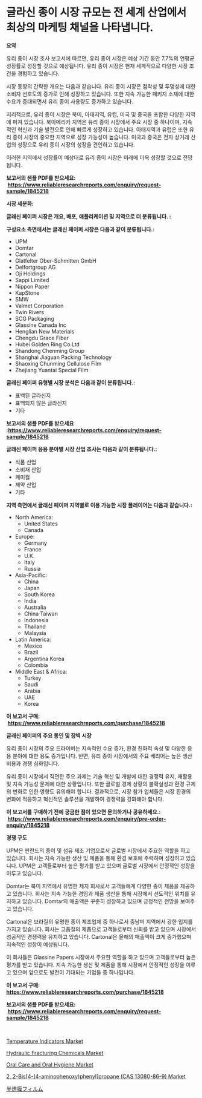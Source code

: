 <p><h1>글라신 종이 시장 규모는 전 세계 산업에서 최상의 마케팅 채널을 나타냅니다.</h1></p><p><strong>요약</strong></p>
<p><p>유리 종이 시장 조사 보고서에 따르면, 유리 종이 시장은 예상 기간 동안 7.7%의 연평균 성장률로 성장할 것으로 예상됩니다. 유리 종이 시장은 현재 세계적으로 다양한 시장 조건을 경험하고 있습니다.</p><p>시장 동향의 간략한 개요는 다음과 같습니다. 유리 종이 시장은 점착성 및 투명성에 대한 소비자 선호도의 증가로 인해 성장하고 있습니다. 또한 지속 가능한 패키지 소재에 대한 수요가 증대되면서 유리 종이 사용량도 증가하고 있습니다.</p><p>지리적으로, 유리 종이 시장은 북미, 아태지역, 유럽, 미국 및 중국을 포함한 다양한 지역에 퍼져 있습니다. 북아메리카 지역은 유리 종이 시장에서 주요 시장 중 하나이며, 지속적인 혁신과 기술 발전으로 인해 빠르게 성장하고 있습니다. 아태지역과 유럽은 또한 유리 종이 시장의 중요한 지역으로 성장 가능성이 높습니다. 미국과 중국은 전자 상거래 산업의 성장으로 유리 종이 시장의 성장을 견인하고 있습니다.</p><p>이러한 지역에서 성장률이 예상대로 유리 종이 시장은 미래에 더욱 성장할 것으로 전망됩니다.</p></p>
<p><strong>보고서의 샘플 PDF를 받으세요: &nbsp;<a href="https://www.reliableresearchreports.com/enquiry/request-sample/1845218">https://www.reliableresearchreports.com/enquiry/request-sample/1845218</a></strong></p>
<p><strong>시장 세분화:</strong></p>
<p><strong> 글래신 페이퍼 시장은 개요, 배포, 애플리케이션 및 지역으로 더 분류됩니다. :</strong></p>
<p><strong>구성요소 측면에서는 글래신 페이퍼 시장은 다음과 같이 분류됩니다.:</strong></p>
<p><ul><li>UPM</li><li>Domtar</li><li>Cartonal</li><li>Glatfelter Ober-Schmitten GmbH</li><li>Delfortgroup AG</li><li>Oji Holdings</li><li>Sappi Limited</li><li>Nippon Paper</li><li>KapStone</li><li>SMW</li><li>Valmet Corporation</li><li>Twin Rivers</li><li>SCG Packaging</li><li>Glassine Canada Inc</li><li>Henglian New Materials</li><li>Chengdu Grace Fiber</li><li>Hubei Golden Ring Co.Ltd</li><li>Shandong Chenming Group</li><li>Shanghai Jiaguan Packing Technology</li><li>Shaoxing Chunming Cellulose Film</li><li>Zhejiang Yuantai Special Film</li></ul></p>
<p><strong> 글래신 페이퍼 유형별 시장 분석은 다음과 같이 분류됩니다.:</strong></p>
<p><ul><li>표백된 글라신지</li><li>표백되지 않은 글라신지</li><li>기타</li></ul></p>
<p><strong>보고서의 샘플 PDF를 받으세요 :<a href="https://www.reliableresearchreports.com/enquiry/request-sample/1845218">https://www.reliableresearchreports.com/enquiry/request-sample/1845218</a></strong></p>
<p><strong> 글래신 페이퍼 응용 분야별 시장 산업 조사는 다음과 같이 분류됩니다.:</strong></p>
<p><ul><li>식품 산업</li><li>소비재 산업</li><li>케미컬</li><li>제약 산업</li><li>기타</li></ul></p>
<p><strong>지역 측면에서 글래신 페이퍼 지역별로 이용 가능한 시장 플레이어는 다음과 같습니다.:</strong></p>
<p><ul>
    <li>
        North America:
        <ul>
            <li>United States</li>
            <li>Canada</li>
        </ul>
    </li>
    <li>
        Europe:
        <ul>
            <li>Germany</li>
            <li>France</li>
            <li>U.K.</li>
            <li>Italy</li>
            <li>Russia</li>
        </ul>
    </li>
    <li>
        Asia-Pacific:
        <ul>
            <li>China</li>
            <li>Japan</li>
            <li>South Korea</li>
            <li>India</li>
            <li>Australia</li>
            <li>China Taiwan</li>
            <li>Indonesia</li>
            <li>Thailand</li>
            <li>Malaysia</li>
        </ul>
    </li>
    <li>
        Latin America:
        <ul>
            <li>Mexico</li>
            <li>Brazil</li>
            <li>Argentina Korea</li>
            <li>Colombia</li>
        </ul>
    </li>
    <li>
        Middle East & Africa:
        <ul>
            <li>Turkey</li>
            <li>Saudi</li>
            <li>Arabia</li>
            <li>UAE</li>
            <li>Korea</li>
        </ul>
    </li>
    </ul></p>
<p><strong>이 보고서 구매: &nbsp;<a href="https://www.reliableresearchreports.com/purchase/1845218">https://www.reliableresearchreports.com/purchase/1845218</a></strong></p>
<p><strong>글래신 페이퍼의 주요 동인 및 장벽 시장</strong></p>
<p><p>유리 종이 시장의 주요 드라이버는 지속적인 수요 증가, 환경 친화적 속성 및 다양한 응용 분야에 대한 용도 증가입니다. 반면, 유리 종이 시장에서의 주요 베리어는 높은 생산 비용과 경쟁 심화입니다.</p><p>유리 종이 시장에서 직면한 주요 과제는 기술 혁신 및 개발에 대한 경쟁력 유지, 재활용 및 지속 가능성 문제에 대한 상황입니다. 또한 글로벌 경제 상황의 불확실성과 환경 규제의 변화로 인한 영향도 유의해야 합니다. 결과적으로, 시장 참가 업체들은 시장 환경의 변화에 적응하고 혁신적인 솔루션을 개발하여 경쟁력을 강화해야 합니다.</p></p>
<p><strong>이 보고서를 구매하기 전에 궁금한 점이 있으면 문의하거나 공유하세요.: &nbsp;<a href="https://www.reliableresearchreports.com/enquiry/pre-order-enquiry/1845218">https://www.reliableresearchreports.com/enquiry/pre-order-enquiry/1845218</a></strong></p>
<p><strong>경쟁 구도</strong></p>
<p><p>UPM은 핀란드의 종이 및 섬유 제조 기업으로서 글로벌 시장에서 주요한 역할을 하고 있습니다. 회사는 지속 가능한 생산 및 제품을 통해 환경 보호에 주력하며 성장하고 있습니다. UPM은 고객들로부터 높은 평가를 받고 있으며 글로벌 시장에서 안정적인 성장을 이루고 있습니다.</p><p>Domtar는 북미 지역에서 유명한 제지 회사로서 고객들에게 다양한 종이 제품을 제공하고 있습니다. 회사는 지속 가능한 경영과 제품 생산을 통해 시장에서 선도적인 위치를 유지하고 있습니다. Domtar의 매출액은 꾸준히 성장하고 있으며 긍정적인 전망을 보여주고 있습니다.</p><p>Cartonal은 브라질의 유명한 종이 제조업체 중 하나로서 중남미 지역에서 강한 입지를 가지고 있습니다. 회사는 고품질의 제품으로 고객들로부터 신뢰를 받고 있으며 시장에서 성공적인 경쟁력을 유지하고 있습니다. Cartonal은 올해의 매출액이 크게 증가했으며 지속적인 성장이 예상됩니다.</p><p>이 회사들은 Glassine Papers 시장에서 주요한 역할을 하고 있으며 고객들로부터 높은 평가를 받고 있습니다. 지속 가능한 생산 및 제품을 통해 시장에서 안정적인 성장을 이루고 있으며 앞으로도 발전이 기대되는 기업들 중 하나입니다.</p></p>
<p><strong>이 보고서 구매: &nbsp; <a href="https://www.reliableresearchreports.com/purchase/1845218">https://www.reliableresearchreports.com/purchase/1845218</a></strong></p>
<p><strong>보고서의 샘플 PDF를 받으세요: &nbsp;<a href="https://www.reliableresearchreports.com/enquiry/request-sample/1845218">https://www.reliableresearchreports.com/enquiry/request-sample/1845218</a></strong><strong></strong></p>
<p>&nbsp;</p>
<p><p><a href="https://view.publitas.com/reportprime-1/temperature-indicators-market-analysis-and-market-size-global-industry-overview-market-segmentation-and-forecast-2024-to-2031/">Temperature Indicators Market</a></p><p><a href="https://issuu.com/reportprime-2/docs/hydraulic-fracturing-chemicals-market-size-2030.pp">Hydraulic Fracturing Chemicals Market</a></p><p><a href="https://summer-dogwood-3e9.notion.site/Oral-Care-and-Oral-Hygiene-Market-Size-and-Examines-its-Market-Scope-with-a-Primary-Focus-on-Growt-5bc6203cec294fd7bda289bcc04134e8">Oral Care and Oral Hygiene Market</a></p><p><a href="https://github.com/sofayahoo2023/Market-Research-Report-List-3/blob/main/2-2-bis4-4-aminophenoxyphenylpropane-cas-13080-86-9-market.md">2, 2-Bis[4-(4-aminophenoxy)phenyl]propane (CAS 13080-86-9) Market</a></p><p><a href="https://github.com/vhemk0794148/Market-Research-Report-List-1/blob/main/9805087186300.md">半透膜フィルム</a></p></p>